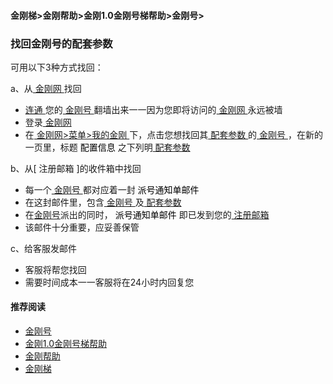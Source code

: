 #### 金刚梯>金刚帮助>金刚1.0金刚号梯帮助>金刚号>
### 找回金刚号的配套参数

可用以下3种方式找回：

a、从[ 金刚网 ](https://github.com/a2zitpro/web/blob/master/kksitecn.md)找回

- [ 连通 ](https://github.com/a2zitpro/web/blob/master/usageofkkid.md)您的[ 金刚号 ](https://github.com/a2zitpro/web/blob/master/kkid.md)翻墙出来一一因为您即将访问的[ 金刚网 ](https://github.com/a2zitpro/web/blob/master/kksitecn.md)永远被墙
- 登录[ 金刚网 ](https://github.com/a2zitpro/web/blob/master/kksitecn.md)
- 在[ 金刚网>菜单>我的金刚 ](https://www.atozitpro.net/zh/my-account/)下，点击您想找回其[ 配套参数 ](https://github.com/a2zitpro/web/blob/master/parametersofkkid.md)的[ 金刚号 ](https://github.com/a2zitpro/web/blob/master/kkid.md)，在新的一页里，标题<font color="black"> 配置信息 </font>之下列明[ 配套参数 ](https://github.com/a2zitpro/web/blob/master/parametersofkkid.md)

b、从[ 注册邮箱 ]的收件箱中找回

- 每一个[ 金刚号 ](https://github.com/a2zitpro/web/blob/master/kkid.md)都对应着一封<font color="black"> 派号通知单邮件 </font>
- 在这封邮件里，包含[ 金刚号 ](https://github.com/a2zitpro/web/blob/master/kkid.md)及[ 配套参数 ](https://github.com/a2zitpro/web/blob/master/parametersofkkid.md)
- 在[金刚号](https://github.com/a2zitpro/web/blob/master/kkid.md)派出的同时，<font color="black"> 派号通知单邮件 </font>即已发到您的[ 注册邮箱 ](https://github.com/a2zitpro/web/blob/master/)
- 该邮件十分重要，应妥善保管

c、给客服发邮件

- 客服将帮您找回
- 需要时间成本一一客服将在24小时内回复您


#### 推荐阅读
- [金刚号](https://github.com/a2zitpro/web/blob/master/list_kkid.md)
- [金刚1.0金刚号梯帮助](https://github.com/a2zitpro/web/blob/master/list_helpkkvpn1.0.md)
- [金刚帮助](https://github.com/a2zitpro/web/blob/master/list_helpkkvpn.md)
- [金刚梯](https://github.com/a2zitpro/web/blob/master/dlb.md)
